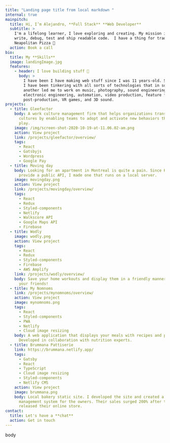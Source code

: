 ```yaml
---
title: "Landing page title from local markdown "
internal: true
mainpitch:
  title: Hi, I’m Alejandro, **Full Stack** **Web Developer**
  subtitle: >
    I'm a lifelong learner, I love exploring and creating. My mission is to
    write, debug, test and ship readable code.  I have a thing for traditional
    Neapolitan Pizza 🍕
  action: Book a call
bio:
  title: My **Skills**
  image: landingImage.jpg
  features:
    - header: I love building stuff 📱
      body: >
        I have been I have making web stuff since I was 11 years-old. Since then
        I have been tinkering with all sorts of technologies that in some way or
        another led me to work on music, photography, sound engineering,
        electronic engineering, automation, video production, feature film
        post-production, VR games, and 3D sound.
projects:
  - title: Gleefactor
    body: A work culture management firm that helps organizations transform their
      cultures by enabling teams to adopt and activate new behaviors through
      play.
    image: /img/screen-shot-2020-10-19-at-11.06.02-am.png
    action: View project
    link: /projects/gleefactor/overview/
    tags:
      - React
      - Gatsbyjs
      - Wordpress
      - Google Pay
  - title: Moving day
    body: Looking for an apartment in Montreal is quite a pain. Since Kijiji doesn't
      provide a public API, I made one that runs on a local server.
    image: movingday.png
    action: View project
    link: /projects/movingday/overview/
    tags:
      - React
      - Redux
      - Styled-components
      - Netlify
      - Walkscore API
      - Google Maps API
      - Firebase
  - title: Wodly
    image: wodly.png
    action: View project
    tags:
      - React
      - Redux
      - Styled-components
      - Firebase
      - AWS Amplify
    link: /projects/wodly/overview/
    body: Save your home workouts and display them in a friendly manner. Share with
      your friends!
  - title: My Nomnoms
    link: /projects/mynomnoms/overview/
    action: View project
    image: mynomnoms.png
    tags:
      - React
      - Styled-components
      - PWA
      - Netlify
      - Cloud image resizing
    body: A web application that displays your meals with recipes and portion sizes.
      Developed in collaboration with nutrition experts.
  - title: Brummana Pattiserie
    link: https://brummana.netlify.app/
    tags:
      - Gatsby
      - React
      - TypeScript
      - Cloud image resizing
      - Styled-components
      - Netlify CMS
    action: View project
    image: brummana.png
    body: Local bakery static site. I developed the site and created a content
      management system for the owners. Their sales surged 200% after they
      released their online store.
contact:
  title: Let's have a **chat**
  action: Get in touch
---
```

body
